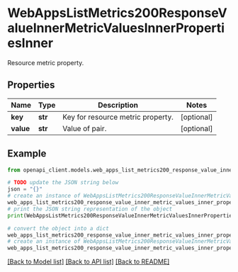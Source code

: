 # WebAppsListMetrics200ResponseValueInnerMetricValuesInnerPropertiesInner

Resource metric property.

## Properties

Name | Type | Description | Notes
------------ | ------------- | ------------- | -------------
**key** | **str** | Key for resource metric property. | [optional] 
**value** | **str** | Value of pair. | [optional] 

## Example

```python
from openapi_client.models.web_apps_list_metrics200_response_value_inner_metric_values_inner_properties_inner import WebAppsListMetrics200ResponseValueInnerMetricValuesInnerPropertiesInner

# TODO update the JSON string below
json = "{}"
# create an instance of WebAppsListMetrics200ResponseValueInnerMetricValuesInnerPropertiesInner from a JSON string
web_apps_list_metrics200_response_value_inner_metric_values_inner_properties_inner_instance = WebAppsListMetrics200ResponseValueInnerMetricValuesInnerPropertiesInner.from_json(json)
# print the JSON string representation of the object
print(WebAppsListMetrics200ResponseValueInnerMetricValuesInnerPropertiesInner.to_json())

# convert the object into a dict
web_apps_list_metrics200_response_value_inner_metric_values_inner_properties_inner_dict = web_apps_list_metrics200_response_value_inner_metric_values_inner_properties_inner_instance.to_dict()
# create an instance of WebAppsListMetrics200ResponseValueInnerMetricValuesInnerPropertiesInner from a dict
web_apps_list_metrics200_response_value_inner_metric_values_inner_properties_inner_from_dict = WebAppsListMetrics200ResponseValueInnerMetricValuesInnerPropertiesInner.from_dict(web_apps_list_metrics200_response_value_inner_metric_values_inner_properties_inner_dict)
```
[[Back to Model list]](../README.md#documentation-for-models) [[Back to API list]](../README.md#documentation-for-api-endpoints) [[Back to README]](../README.md)


